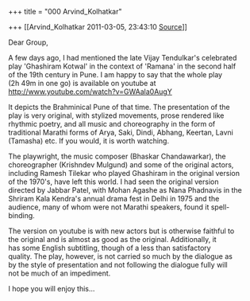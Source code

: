 +++
title = "000 Arvind_Kolhatkar"

+++
[[Arvind_Kolhatkar	2011-03-05, 23:43:10 [Source](https://groups.google.com/g/samskrita/c/9KhJVtTK4Dk)]]



Dear Group,  
  
A few days ago, I had mentioned the late Vijay Tendulkar's celebrated  
play 'Ghashiram Kotwal' in the context of 'Ramana' in the second half  
of the 19th century in Pune. I am happy to say that the whole play  
(2h 49m in one go) is available on youtube at <http://www.youtube.com/watch?v=GWAala0AugY>  
  
It depicts the Brahminical Pune of that time. The presentation of the  
play is very original, with stylized movements, prose rendered like  
rhythmic poetry, and all music and choreography in the form of  
traditional Marathi forms of Arya, Saki, Dindi, Abhang, Keertan, Lavni  
(Tamasha) etc. If you would, it is worth watching.  
  
The playwright, the music composer (Bhaskar Chandawarkar), the  
choreographer (Krishndev Mulgund) and some of the original actors,  
including Ramesh Tilekar who played Ghashiram in the original version  
of the 1970's, have left this world. I had seen the original version  
directed by Jabbar Patel, with Mohan Agashe as Nana Phadnavis in the  
Shriram Kala Kendra's annual drama fest in Delhi in 1975 and the  
audience, many of whom were not Marathi speakers, found it spell-  
binding.  
  
The version on youtube is with new actors but is otherwise faithful to  
the original and is almost as good as the original. Additionally, it  
has some English subtitling, though of a less than satisfactory  
quality. The play, however, is not carried so much by the dialogue as  
by the style of presentation and not following the dialogue fully will  
not be much of an impediment.  
  
I hope you will enjoy this...

